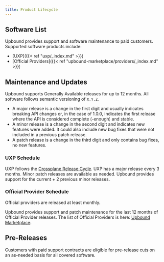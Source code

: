 ```yaml
---
title: Product Lifecycle
---
```


## Software List

Upbound provides support and software maintenance to paid customers. Supported software products include:

* [UXP]({{< ref "uxp/_index.md" >}})
* [Official Providers]({{< ref "upbound-marketplace/providers/_index.md" >}})

## Maintenance and Updates

Upbound supports Generally Available releases for up to 12 months. 
All software follows semantic versioning of `X.Y.Z`.

* A major release is a change in the first digit and usually indicates breaking API changes or, in the case of 1.0.0, indicates the first release where the API is considered complete (-enough) and stable.
* A minor release is a change in the second digit and indicates new features were added. It could also include new bug fixes that were not included in a previous patch release.
* A patch release is a change in the third digit and only contains bug fixes, no new features.

### UXP Schedule

UXP follows the [Crossplane Release Cycle](https://docs.crossplane.io/knowledge-base/guides/release-cycle/). UXP has a major release every 3 months. Minor patch releases are available as needed. Upbound provides support for the current + 2 previous minor releases.

### Official Provider Schedule

Official providers are released at least monthly. 

Upbound provides support and patch maintenance for the last 12 months of Official Provider releases. The list of Official Providers is here: [Upbound Marketplace](https://marketplace.upbound.io/providers?tier=official).

## Pre-Releases

Customers with paid support contracts are eligible for pre-release cuts on an as-needed basis for all covered software.